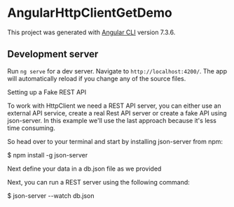 # AngularHttpClientGetDemo

This project was generated with [Angular CLI](https://github.com/angular/angular-cli) version 7.3.6.

## Development server

Run `ng serve` for a dev server. Navigate to `http://localhost:4200/`. The app will automatically reload if you change any of the source files.

Setting up a Fake REST API

To work with HttpClient we need a REST API server, you can either use an external API service, create a real Rest API server or create a fake API using json-server. In this example we'll use the last approach because it's less time consuming.

So head over to your terminal and start by installing json-server from npm:

$ npm install -g json-server 

Next define your data in a db.json file as we provided

Next, you can run a REST server using the following command:

$ json-server --watch db.json 





